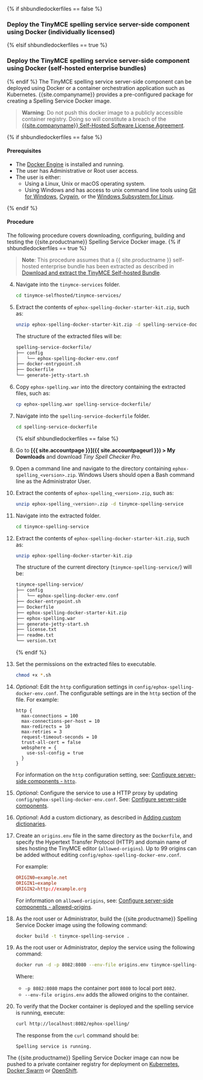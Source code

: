 {% if shbundledockerfiles == false %}

### Deploy the TinyMCE spelling service server-side component using Docker (individually licensed)

{% elsif shbundledockerfiles == true %}

### Deploy the TinyMCE spelling service server-side component using Docker (self-hosted enterprise bundles)

{% endif %}
The TinyMCE spelling service server-side component can be deployed using Docker or a container orchestration application such as Kubernetes. {{site.companyname}} provides a pre-configured package for creating a Spelling Service Docker image.

> **Warning**: Do not push this docker image to a publicly accessible container registry. Doing so will constitute a breach of the [{{site.companyname}} Self-Hosted Software License Agreement](https://about.tiny.cloud/legal/tiny-self-hosted-software-license-agreement-enterprise/).

{% if shbundledockerfiles == false %}

#### Prerequisites

- The [Docker Engine](https://docs.docker.com/engine/docker-overview/) is installed and running.
- The user has Administrative or Root user access.
- The user is either:
  - Using a Linux, Unix or macOS operating system.
  - Using Windows and has access to unix command line tools using [Git for Windows](https://gitforwindows.org/), [Cygwin](https://www.cygwin.com/), or the [Windows Subsystem for Linux](https://docs.microsoft.com/en-us/windows/wsl/install-win10).

{% endif %}

#### Procedure

The following procedure covers downloading, configuring, building and testing the {{site.productname}} Spelling Service Docker image.
{% if shbundledockerfiles == true %}

> **Note**: This procedure assumes that a {{ site.productname }} self-hosted enterprise bundle has been extracted as described in [Download and extract the TinyMCE Self-hosted Bundle](#downloadandextractthetinymceself-hostedbundle).

4.  Navigate into the `tinymce-services` folder.

    ```sh
    cd tinymce-selfhosted/tinymce-services/
    ```

5.  Extract the contents of `ephox-spelling-docker-starter-kit.zip`, such as:

    ```sh
    unzip ephox-spelling-docker-starter-kit.zip -d spelling-service-dockerfile
    ```

    The structure of the extracted files will be:

    ```sh
    spelling-service-dockerfile/
    ├── config
    │   └── ephox-spelling-docker-env.conf
    ├── docker-entrypoint.sh
    ├── Dockerfile
    └── generate-jetty-start.sh
    ```

6.  Copy `ephox-spelling.war` into the directory containing the extracted files, such as:

    ```sh
    cp ephox-spelling.war spelling-service-dockerfile/
    ```

7.  Navigate into the `spelling-service-dockerfile` folder.

    ```sh
    cd spelling-service-dockerfile
    ```

    {% elsif shbundledockerfiles == false %}

8.  Go to **[{{ site.accountpage }}]({{ site.accountpageurl }}) > My Downloads** and download _Tiny Spell Checker Pro_.
9.  Open a command line and navigate to the directory containing `ephox-spelling_<version>.zip`. Windows Users should open a Bash command line as the Administrator User.
10. Extract the contents of `ephox-spelling_<version>.zip`, such as:

    ```sh
    unzip ephox-spelling_<version>.zip -d tinymce-spelling-service
    ```

11. Navigate into the extracted folder.

    ```sh
    cd tinymce-spelling-service
    ```

5.  Extract the contents of `ephox-spelling-docker-starter-kit.zip`, such as:

    ```sh
    unzip ephox-spelling-docker-starter-kit.zip
    ```

    The structure of the current directory (`tinymce-spelling-service/`) will be:

    ```sh
    tinymce-spelling-service/
    ├── config
    │   └── ephox-spelling-docker-env.conf
    ├── docker-entrypoint.sh
    ├── Dockerfile
    ├── ephox-spelling-docker-starter-kit.zip
    ├── ephox-spelling.war
    ├── generate-jetty-start.sh
    ├── license.txt
    ├── readme.txt
    └── version.txt
    ```

    {% endif %}

12. Set the permissions on the extracted files to executable.

    ```sh
    chmod +x *.sh
    ```

13. _Optional_: Edit the `http` configuration settings in `config/ephox-spelling-docker-env.conf`. The configurable settings are in the `http` section of the file. For example:

    ```
    http {
      max-connections = 100
      max-connections-per-host = 10
      max-redirects = 10
      max-retries = 3
      request-timeout-seconds = 10
      trust-all-cert = false
      websphere = {
        use-ssl-config = true
      }
    }
    ```

    For information on the `http` configuration setting, see: [Configure server-side components - `http`]({{site.baseurl}}/enterprise/server/configure/#httpoptional).

14. _Optional_: Configure the service to use a HTTP proxy by updating `config/ephox-spelling-docker-env.conf`. See:
    [Configure server-side components]({{site.baseurl}}/enterprise/server/configure/).
15. _Optional_: Add a custom dictionary, as described in [Adding custom dictionaries]({{site.baseurl}}/enterprise/check-spelling/custom/).
16. Create an `origins.env` file in the same directory as the `Dockerfile`, and specify the Hypertext Transfer Protocol (HTTP) and domain name of sites hosting the TinyMCE editor (`allowed-origins`). Up to 99 origins can be added without editing `config/ephox-spelling-docker-env.conf`.

    For example:

    ```conf
    ORIGIN0=example.net
    ORIGIN1=example
    ORIGIN2=http://example.org
    ```

    For information on `allowed-origins`, see: [Configure server-side components - allowed-origins]({{site.baseurl}}/enterprise/server/configure/#allowed-originsrequired).

17. As the root user or Administrator, build the {{site.productname}} Spelling Service Docker image using the following command:

    ```sh
    docker build -t tinymce-spelling-service .
    ```

18. As the root user or Administrator, deploy the service using the following command:

    ```sh
    docker run -d -p 8082:8080 --env-file origins.env tinymce-spelling-service
    ```

    Where:

    - `-p 8082:8080` maps the container port `8080` to local port `8082`.
    - `--env-file origins.env` adds the allowed origins to the container.

19. To verify that the Docker container is deployed and the spelling service is running, execute:

    ```sh
    curl http://localhost:8082/ephox-spelling/
    ```

    The response from the `curl` command should be:

    ```
    Spelling service is running.
    ```

The {{site.productname}} Spelling Service Docker image can now be pushed to a private container registry for deployment on [Kubernetes](https://kubernetes.io/), [Docker Swarm](https://docs.docker.com/engine/swarm/) or [OpenShift](https://www.openshift.com/).
